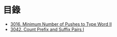 # 目錄

- [3016. Minimum Number of Pushes to Type Word II](./3016.%20Minimum%20Number%20of%20Pushes%20to%20Type%20Word%20II.md)
- [3042. Count Prefix and Suffix Pairs I](./3042.%20Count%20Prefix%20and%20Suffix%20Pairs%20I.md)
